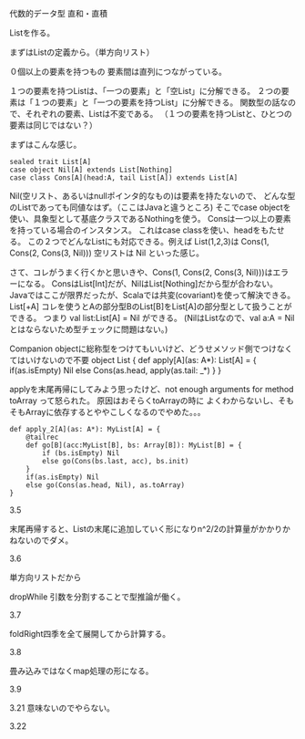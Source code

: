 
代数的データ型
直和・直積

Listを作る。

まずはListの定義から。（単方向リスト）

０個以上の要素を持つもの
要素間は直列につながっている。

１つの要素を持つListは、「一つの要素」と「空List」に分解できる。
２つの要素は「１つの要素」と「一つの要素を持つList」に分解できる。
関数型の話なので、それぞれの要素、Listは不変である。
（１つの要素を持つListと、ひとつの要素は同じではない？）

まずはこんな感じ。

```
sealed trait List[A]
case object Nil[A] extends List[Nothing]
case class Cons[A](head:A, tail List[A]) extends List[A]
```

Nil(空リスト、あるいはnullポインタ的なもの)は要素を持たないので、
どんな型のListであっても同値なはず。（ここはJavaと違うところ)
そこでcase objectを使い、具象型として基底クラスであるNothingを使う。
Consは一つ以上の要素を持っている場合のインスタンス。
これはcase classを使い、headをもたせる。
この２つでどんなListにも対応できる。例えば
List(1,2,3)は Cons(1, Cons(2, Cons(3, Nil)))
空リストは Nil
といった感じ。

さて、コレがうまく行くかと思いきや、Cons(1, Cons(2, Cons(3, Nil)))はエラーになる。
ConsはList[Int]だが、NilはList[Nothing]だから型が合わない。
Javaではここが限界だったが、Scalaでは共変(covariant)を使って解決できる。
List[+A]
コレを使うとAの部分型BのList[B]をList[A]の部分型として扱うことができる。
つまり
val list:List[A] = Nil
ができる。
(NilはListなので、val a:A = Nilとはならないため型チェックに問題はない。)

Companion objectに総称型をつけてもいいけど、どうせメソッド側でつけなくてはいけないので不要
object List {
	def apply[A](as: A*): List[A] = {
		if(as.isEmpty) Nil
		else Cons(as.head, apply(as.tail: _*)
	}
}

applyを末尾再帰にしてみよう思ったけど、not enough arguments for method toArray って怒られた。
原因はおそらくtoArrayの時に
よくわからないし、そもそもArrayに依存するとややこしくなるのでやめた。。。

	def apply_2[A](as: A*): MyList[A] = {
		@tailrec
		def go[B](acc:MyList[B], bs: Array[B]): MyList[B] = {
			if (bs.isEmpty) Nil
			else go(Cons(bs.last, acc), bs.init)
		}
		if(as.isEmpty) Nil
		else go(Cons(as.head, Nil), as.toArray)
	}

3.5

末尾再帰すると、Listの末尾に追加していく形になりn^2/2の計算量がかかりかねないのでダメ。

3.6

単方向リストだから

dropWhile 引数を分割することで型推論が働く。

3.7

foldRight四季を全て展開してから計算する。

3.8

畳み込みではなくmap処理の形になる。

3.9

3.21
意味ないのでやらない。

3.22
